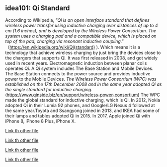 ## idea101: Qi Standard

According to Wikipedia, *"Qi is an open interface standard that defines wireless power transfer using inductive charging over distances of up to 4 cm (1.6 inches), and is developed by the Wireless Power Consortium. The system uses a charging pad and a compatible device, which is placed on top of the pad, charging via resonant inductive coupling."* （https://en.wikipedia.org/wiki/Qi(standard) ). Which means it is a technology that achieve wireless charging by just bring the devices close to the chargers that supports Qi. It was first released in 2008, and got widely used in recent years. Electromagnetic induction between planar coils operates Qi. A Qi system includes The Base Station and Mobile Devices. The Base Station connects to the power source and provides inductive power to the Mobile Devices. *The Wireless Power Consortium (WPC) was established on the 17th December 2008 and in the same year adopted Qi as the single standard for inductive charging.*(https://www.qinside.biz/en/support/wireless-power-consortium) The WPC made the global standard for inductive charging, which is Qi. In 2012, Nokia adopted Qi in their Lumia 92 phones, and Google/LG Nexus 4 followed at the same year.Toyota and Ssangyong joined in 2013, and IKEA had some of their lamps and tables adopted Qi in 2015. In 2017, Apple joined Qi with iPhone 8, iPhone 8 Plus, iPhone X.

[Link th other file](In_Progress.md)

[Link th other file](In_Progress.jpg)

[Link th other file](Research.md)

[Link th other file](Research.jpg)
